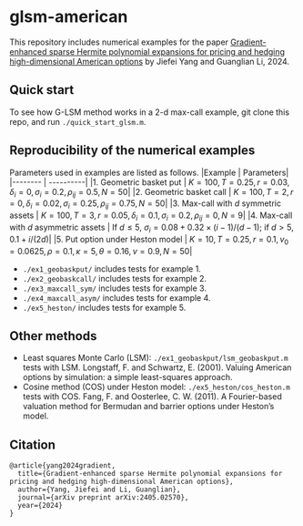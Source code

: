 # glsm-american

This repository includes numerical examples for the paper [Gradient-enhanced sparse Hermite polynomial expansions for pricing and hedging high-dimensional American options](https://arxiv.org/abs/2405.02570) by Jiefei Yang and Guanglian Li, 2024. 

## Quick start
To see how G-LSM method works in a 2-d max-call example, git clone this repo, and run `./quick_start_glsm.m`. 

## Reproducibility of the numerical examples
Parameters used in examples are listed as follows. 
|Example  | Parameters|
|-------- | ----------|
|1. Geometric basket put  | $K = 100, T = 0.25, r = 0.03, \delta_i = 0, \sigma_i = 0.2,\rho_{ij} = 0.5, N = 50$|
|2. Geometric basket call | $K = 100, T = 2, r = 0, \delta_i = 0.02, \sigma_i = 0.25, \rho_{ij} = 0.75, N=50$|
|3. Max-call with $d$ symmetric assets | $K = 100, T = 3, r = 0.05, \delta_i = 0.1, \sigma_i = 0.2, \rho_{ij} = 0, N=9$|
|4. Max-call with $d$ asymmetric assets |  If $d\le 5$, $\sigma_i = 0.08 + 0.32\times(i-1)/(d-1)$; if $d>5$, $0.1 + i/(2d)$|
|5. Put option under Heston model | $K=10, T=0.25, r=0.1, v_0 = 0.0625, \rho = 0.1, \kappa = 5, \theta = 0.16, \nu = 0.9, N=50$|

- `./ex1_geobaskput/` includes tests for example 1.
- `./ex2_geobaskcall/` includes tests for example 2.
- `./ex3_maxcall_sym/` includes tests for example 3.
- `./ex4_maxcall_asym/` includes tests for example 4.
- `./ex5_heston/` includes tests for example 5.

## Other methods
- Least squares Monte Carlo (LSM): `./ex1_geobaskput/lsm_geobaskput.m` tests with LSM. Longstaff, F. and Schwartz, E. (2001). Valuing American
options by simulation: a simple least-squares approach.
- Cosine method (COS) under Heston model: `./ex5_heston/cos_heston.m` tests with COS. Fang, F. and Oosterlee, C. W. (2011). A Fourier-based valuation
method for Bermudan and barrier options under Heston’s model.

## Citation
```
@article{yang2024gradient,
  title={Gradient-enhanced sparse Hermite polynomial expansions for pricing and hedging high-dimensional American options},
  author={Yang, Jiefei and Li, Guanglian},
  journal={arXiv preprint arXiv:2405.02570},
  year={2024}
}
```

